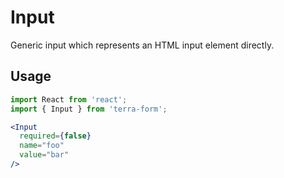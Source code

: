 # Input

Generic input which represents an HTML input element directly.

## Usage

```jsx
import React from 'react';
import { Input } from 'terra-form';

<Input
  required={false}
  name="foo"
  value="bar"
/>
```
